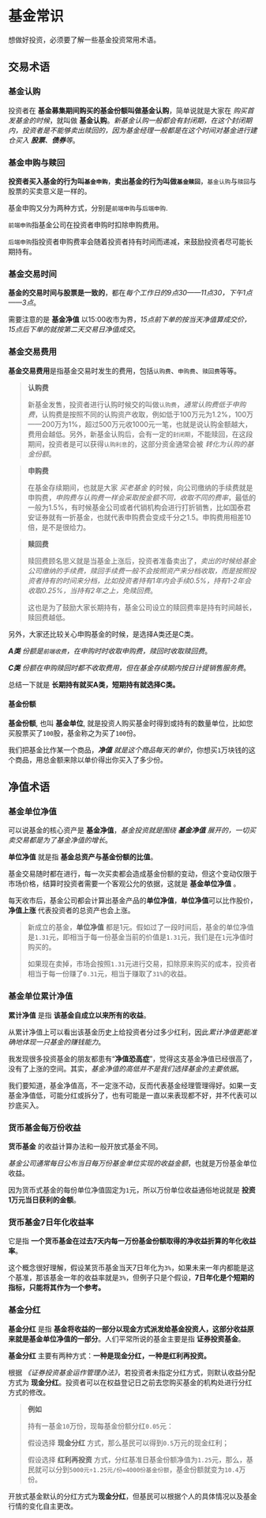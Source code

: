 # 基金常识

想做好投资，必须要了解一些基金投资常用术语。

## 交易术语

### 基金认购

投资者在 **基金募集期间购买的基金份额叫做基金认购**，简单说就是大家在 *购买首发基金的时候*，就叫做 **基金认购**。*新基金认购一般都会有封闭期，在这个封闭期内，投资者是不能够卖出赎回的，因为基金经理一般都是在这个时间对基金进行建仓买入 **股票**、**债券**等*。

### 基金申购与赎回

**投资者买入基金的行为叫`基金申购`**，**卖出基金的行为叫做`基金赎回`**，`基金认购`与`赎回`与股票的买卖意义是一样的。

基金申购又分为两种方式，分别是`前端申购`与`后端申购`.

`前端申购`指基金公司在投资者申购时扣除申购费用。

`后端申购`指投资者申购费率会随着投资者持有时间而递减，来鼓励投资者尽可能长期持有。

### 基金交易时间

**基金的交易时间与股票是一致的**，都在*每个工作日的9点30——11点30，下午1点——3点*。

需要注意的是 **基金净值** 以15:00收市为界，*15点前下单的按当天净值算成交价，15点后下单的就按第二天交易日净值成交*。

### 基金交易费用

**基金交易费用**是指基金交易时发生的费用，包括`认购费`、`申购费`、`赎回费`等等。

> **认购费**
>
> 新基金发售，投资者进行认购时候交的叫做`认购费`，*通常认购费低于申购费*，认购费是按照不同的认购资产收取，例如低于100万元为1.2%，100万——200万为1%，超过500万元收1000元一笔，也就是说认购金额越大，费用会越低。另外，新基金认购后，会有一定的`封闭期`，不能赎回，在这段期间，投资者是可以获得`认购利息`的，这部分资金通常会被 *转化为认购的基金份额*。

> **申购费**
>
> 在基金存续期间，也就是大家 *买老基金* 的时候，向公司缴纳的手续费就是申购费，*申购费与认购费一样会采取按金额不同，收取不同的费率*，最低的一般为1.5%，有时候基金公司或者代销机构会进行打折销售，比如国泰君安证券就有一折基金，也就代表申购费会变成千分之1.5。申购费用相差10倍，是不是很给力。

> **赎回费**
>
> 赎回费顾名思义就是当基金上涨后，投资者准备卖出了，*卖出的时候给基金公司缴纳的手续费，赎回手续费一般不会按照资产来分档收取，而是按照投资者持有的时间来分档，比如投资者持有1年内会手续0.5%，持有1-2年会收取0.25%，当持有2年之上，免赎回费*。
>
> 这也是为了鼓励大家长期持有，基金公司设立的赎回费率是持有时间越长，赎回费越低。

另外，大家还比较关心申购基金的时候，是选择A类还是C类。

***A类** 份额是`前端收费`，在申购时时收取申购费，赎回时收取赎回费*。

***C类** 份额在申购赎回时都不收取费用，但在基金存续期内按日计提销售服务费*。

总结一下就是 **长期持有就买A类，短期持有就选择C类。**

#### 基金份额

**基金份额**, 也叫 **基金单位**, 就是投资人购买基金时得到或持有的数量单位，比如您买股票买了`100`股，基金称之为买了`100`份。

我们把基金比作某一个商品，***净值** 就是这个商品每天的单价*，你想买`1`万块钱的这个商品，用总金额来除以单价得出你买入了多少份。

## 净值术语

### 基金单位净值

可以说基金的核心资产是 **基金净值**，*基金投资就是围绕 **基金净值** 展开的，一切买卖交易都是为了基金净值的增长*。

**单位净值** 就是指 **基金总资产与基金份额的比值**。

基金交易随时都在进行，每一次买卖都会造成基金份额的变动，但这个变动仅限于市场价格，结算时投资者需要一个客观公允的依据，这就是 **基金单位净值** 。

每天收市后，基金公司都会计算出基金产品的**单位净值**，**单位净值**可以比作股价，**净值上涨** 代表投资者的总资产也会上涨。

> 新成立的基金，**单位净值** 都是1元。假如过了一段时间后，基金的单位净值是`1.31`元，即相当于每一份基金当前的价值是`1.31`元，我们是在`1`元净值时购买的。
>
> 如果现在卖掉，市场会按照`1.31`元进行交易，扣除原来购买的成本，投资者相当于每一份赚了`0.31`元，相当于赚取了`31%`的收益。

### 基金单位累计净值

**累计净值** 是指 **该基金自成立以来所有的收益**。

从累计净值上可以看出该基金历史上给投资者分过多少红利，因此*累计净值更能准确地体现一只基金的赚钱能力*。

我发现很多投资基金的朋友都患有“**净值恐高症**”，觉得这支基金净值已经很高了，没有了上涨的空间。其实，*基金净值的高低并不是我们选择基金的主要依据*。

我们要知道，基金净值高，不一定涨不动，反而代表基金经理管理得好。如果一支基金净值低，可能分红或拆分了，也有可能是一直以来表现都不好，并不代表可以抄底买入。

### 货币基金每万份收益

**货币基金** 的收益计算办法和一般开放式基金不同。

*基金公司通常每日公布当日每万份基金单位实现的收益金额*，也就是万份基金单位收益。

因为货币式基金的每份单位净值固定为`1`元，所以万份单位收益通俗地说就是 **投资1万元当日获利的金额**。

### 货币基金7日年化收益率

它是指 **一个货币基金在过去7天内每一万份基金份额取得的净收益折算的年化收益率**。

这个概念很好理解，假设某货币基金当天7日年化为`3%`，如果未来一年内都能是这个基准，那该基金一年的收益率就是`3%`，但例子只是个假设，**7日年化是个短期的指标，只能将其作为一个参考。**

### 基金分红

**基金分红** 是指 **基金将收益的一部分以现金方式派发给基金投资人，这部分收益原来就是基金单位净值的一部分**。人们平常所说的基金主要是指 **证券投资基金**。

**基金分红** 主要有两种方式：**一种是现金分红，一种是红利再投资。**

根据 *《证券投资基金运作管理办法》*，若投资者未指定分红方式，则默认收益分配方式为 **现金分红**。投资者可以在权益登记日之前去您购买基金的机构处进行分红方式的修改。

> **例如**
>
> 持有一基金`10`万份，现每基金份额分红`0.05`元：
>
> 假设选择 **现金分红** 方式，那么基民可以得到`0.5`万元的现金红利；
>
> 假设选择 **红利再投资** 方式，分红基准日基金份额净值为`1.25`元，那么，基民就可以分到`5000元÷1.25元/份=4000份基金份额`，基金份额就变为`10.4`万份。

开放式基金默认的分红方式为**现金分红**，但基民可以根据个人的具体情况以及基金行情的变化自主更改。
